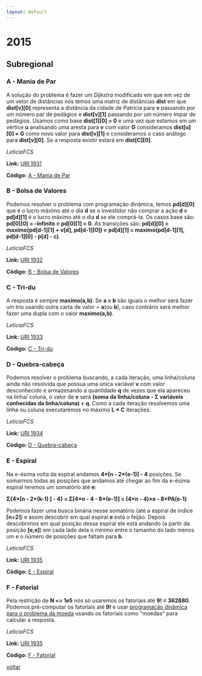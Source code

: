 ```yaml
---
layout: default
---
```


# 2015

## Subregional

### A - Mania de Par
A solução do problema é fazer um _Dijkstra_ modificado em que em vez de um vetor de distâncias nós temos uma matriz de distâncias **dist** em que **dist[v][0]** representa a distância da cidade de Patrícia para **v** passando por um número par de pedágios e **dist[v][1]** passando por um número ímpar de pedágios. Usamos como base **dist[1][0] = 0** e uma vez que estamos em um vértice **u** analisando uma aresta para **v** com valor **G** consideramos **dist[u][0] + G** como novo valor para **dist[v][1]** e consideramos o caso análogo para **dist[v][0]**.
 Se a resposta existir estará em **dist[C][0]**.

_LeticiaFCS_

**Link:** [URI 1931](https://www.urionlinejudge.com.br/judge/pt/problems/view/1931) 

**Código:** [A - Mania de Par](./a.cpp)

### B - Bolsa de Valores
Podemos resolver o problema com programação dinâmica, temos **pd[d][0]** que é o lucro máximo até o dia **d** se o investidor não comprar a ação **d** e **pd[d][1]** é o lucro máximo até o dia **d** se ele comprá-la.
 Os casos base são: **pd[0][0] = -infinito** e **pd[0][1] = 0**.
 As transições são: **pd[d][0] = maximo(pd[d-1][1] + v[d], pd[d-1][0])** e **pd[d][1] = maximo(pd[d-1][1], pd[d-1][0] - p[d] - c)**.

_LeticiaFCS_

**Link:** [URI 1932](https://www.urionlinejudge.com.br/judge/pt/problems/view/1932) 

**Código:** [B - Bolsa de Valores](./b.cpp)

### C - Tri-du
A resposta é sempre **maximo(a,b)**. Se **a** e **b** são iguais o melhor será fazer um trio usando outra carta de valor = **a**(ou **b**), caso contrário será melhor fazer uma dupla com o valor **maximo(a,b)**.

_LeticiaFCS_

**Link:** [URI 1933](https://www.urionlinejudge.com.br/judge/pt/problems/view/1933) 

**Código:** [C - Tri-du](./c.cpp)

### D - Quebra-cabeça
Podemos resolver o problema buscando, a cada iteração, uma linha/coluna ainda não resolvida que possua uma única variável **v** com valor desconhecido e armazenando a quantidade **q** de vezes que ela apareceu na linha/ coluna, o valor de **v** será **(soma da linha/coluna -  Σ variáveis conhecidas da linha/coluna) ÷ q**. Como a cada iteração resolvemos uma linha ou coluna executarémos no máximo **L × C** iterações.

_LeticiaFCS_

**Link:** [URI 1934](https://www.urionlinejudge.com.br/judge/pt/problems/view/1934) 

**Código:** [D - Quebra-cabeça](./d.cpp)

### E - Espiral
Na e-ésima volta da espiral andamos **4×[n - 2×(e-1)] - 4** posições. Se somarmos todas as posições que andamos até chegar ao fim da e-ésima espiral teremos um somatório até **e**: 

**Σ{4×[n - 2×(k-1) ] - 4} = Σ[4×n - 4 - 8×(e-1)] = (4×n - 4)×e - 8×PA(e-1)**

Podemos fazer uma busca binária nesse somatório (até a espiral de índice **⌈n÷2⌉**) e assim descobrir em qual espiral **e** está o feijão. Depois descobrimos em qual posição dessa espiral ele está andando (a partir da posição **[e,e]**) em cada lado dela o mínimo entre o tamanho do lado menos um e o número de posições que faltam para **b**.

_LeticiaFCS_

**Link:** [URI 1935](https://www.urionlinejudge.com.br/judge/pt/problems/view/1935) 

**Código:** [E - Espiral](./e.cpp)

### F - Fatorial
Pela restrição de **N <= 1e5** nós só usaremos os fatoriais até **9! = 362880**. Podemos pré-computar os fatoriais até **9!** e usar [programação dinâmica para o problema da moeda](https://neps.academy/lesson/167) usando os fatoriais como "moedas" para calcular a resposta.

_LeticiaFCS_

**Link:** [URI 1935](https://www.urionlinejudge.com.br/judge/pt/problems/view/1936) 

**Código:** [F - Fatorial](./f.cpp)

[voltar](https://leticiafcs.github.io/Maratona-de-Programacao/)
